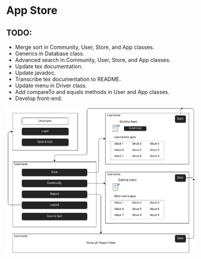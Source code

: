 # App Store

## TODO:

* Merge sort in Community, User, Store, and App classes.
* Generics in Database class.
* Advanced search in Community, User, Store, and App classes.
* Update tex documentation.
* Update javadoc.
* Transcribe tex documentation to README.
* Update menu in Driver class.
* Add compareTo and equals methods in User and App classes.
* Develop front-end.

![board](doc/views.png)